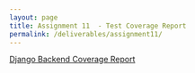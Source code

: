 ```yaml
---
layout: page
title: Assignment 11  - Test Coverage Report
permalink: /deliverables/assignment11/
---
```


<a href="./coverage/backend/index.html">Django Backend Coverage Report</a>
